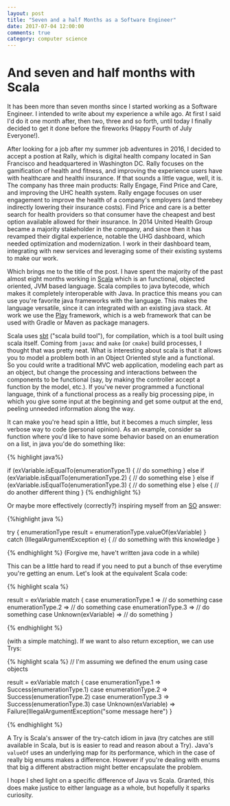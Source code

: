 ```yaml
---
layout: post
title: "Seven and a half Months as a Software Engineer"
date: 2017-07-04 12:00:00
comments: true
category: computer science
---
```


# And seven and half months with Scala

It has been more than seven months since I started working as a Software Engineer. I intended
to write about my experience a while ago. At first I said I'd do it one month after, then two,
three and so forth, until today I finally decided to get it done before the fireworks (Happy
Fourth of July Everyone!).

After looking for a job after my summer job adventures in 2016, I decided to accept a postion
at Rally, which is digital health company located in San Francisco and headquartered in 
Washington DC. Rally focuses on the gamification of health and fitness, and improving the 
experience users have with healthcare and healthi insurance. If that sounds a little vague,
well, it is. The company has three main products: Rally Engage, Find Price and Care, and 
improving the UHC health system. Rally engage focuses on user engagement to improve the health
of a company's employers (and therebey indirectly lowering their insurance costs). Find Price
and care is a better search for health providers so that consumer have the cheapest and best
option available allowed for their insurance. In 2014 United Health Group became a majority 
stakeholder in the company, and since then it has revamped their digital experience, notable the
UHG dashboard, which needed optimization and modernization. I work in their dashboard team, 
integrating with new services and leveraging some of their existing systems to make our work.

Which brings me to the title of the post. I have spent the majority of the past  almost eight 
months working in [Scala][scala_language] which is an functional, objected oriented, JVM based 
language. Scala compiles to java bytecode, which makes it completely interoperable with Java. 
In practice this means you can use you're favorite java frameworks with the language. This makes
the language versatile, since it can integrated with an existing java stack. At work we use the
 [Play][play] framework, which is a web framework that can be used with Gradle or Maven as
package managers.

Scala uses [sbt][sbt] ("scala build tool"), for compilation, which is a tool built using scala
itself. Coming from `javac` and `make` (or `cmake`) build processes, I thought that was pretty
neat. What is interesting about scala is that it allows you to model a problem both in an
Object Oriented style and a functional. So you could write a traditional MVC web application,
modeling each part as an object, but change the processing and interactions between the 
components to be functional (say, by making the controller accept a function by the model, etc.).
If you've never programmed a functional language, think of a functional process as a really big 
processing pipe, in which you give some input at the beginning and get some output at the end,
peeling unneeded information along the way.

It can make you're head spin a little, but it becomes a much simpler, less verbose way to code 
(personal opinion).
As an example, consider sa function where you'd like to have some behavior based on an
enumeration on a list, in java you'de do something like: 

{% highlight java%}

if (exVariable.isEqualTo(enumerationType.1) {
	// do something
}
else if (exVariable.isEqualTo(enumerationType.2) {
	// do something else 
}
else if (exVariable.isEqualTo(enumerationType.3) {
	// do something else
}
else {
	// do another different thing
}
{% endhighlight %}

Or maybe more effectively (correctly?) inspiring myself from an [SO][exampleSOAns] answer:

{%highlight java %}

try {
	enumerationType result = enumerationType.valueOf(exVariable)
} catch (IllegalArgumentException e) {
	// do something with this knowledge
}

{% endhighlight %}
(Forgive me, have't written java code in a while)

This can be a little hard to read if you need to put a bunch of thse everytime you're getting an
enum. Let's look at the equivalent Scala code:

{% highlight scala %}

result = exVariable match {
	case enumerationType.1 => // do something
	case enumerationType.2 => // do something
	case enumerationType.3 => // do something
	case Unknown(exVariable) => // do something
}

{% endhighlight %}

(with a simple matching). If we want to also return exception, we can use Trys: 

{% highlight scala %}
// I'm assuming we defined the enum using case objects

result = exVariable match {
	case enumerationType.1 => Success(enumerationType.1)
	case enumerationType.2 => Success(enumerationType.2)
	case enumerationType.3 => Success(enumerationType.3)
	case Unknown(exVariable) => Failure(IllegalArgumentException("some message here")
}

{% endhighlight %}

A Try is Scala's answer of the try-catch idiom in java (try catches are still available in
Scala, but is is easier to read and reason about a Try). Java's `valueOf` uses an underlying map
for its performance, which in the case of really big enums makes a difference. However if you're
dealing with enums that big a different abstraction might better encapsulate the problem.

I hope I shed light on a specific difference of Java vs Scala. Granted, this does make 
justice to either language as a whole, but hopefully it sparks curiosity.

[scala_language]: https://www.scala-lang.org/
[play]: https://www.playframework.com/
[sbt]: http://www.scala-sbt.org/
[exampleSOAns]: https://stackoverflow.com/a/4936872
